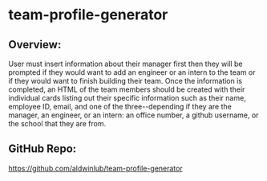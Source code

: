 # team-profile-generator

## Overview:
User must insert information about their manager first then they will be prompted if they would want to add an engineer or an intern to the team or if they would want to finish building their team. Once the information is completed, an HTML of the team members should be created with their individual cards listing out their specific information such as their name, employee ID, email, and one of the three--depending if they are the manager, an engineer, or an intern: an office number, a github username, or the school that they are from.

## GitHub Repo:

https://github.com/aldwinlub/team-profile-generator